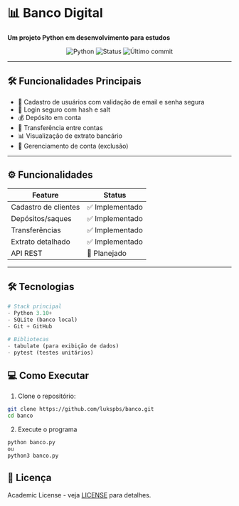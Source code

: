 # 📊 Banco Digital

**Um projeto Python em desenvolvimento para estudos**  

<div align="center">  
  <img src="https://img.shields.io/badge/Python-3776AB?style=for-the-badge&logo=python&logoColor=white" alt="Python">  
  <img src="https://img.shields.io/badge/Status-Em%20Desenvolvimento-yellow" alt="Status">  
  <img src="https://img.shields.io/github/last-commit/lukspbs/banco?color=blue" alt="Último commit">
</div>  

---

## 🛠️ Funcionalidades Principais

- 🏦 Cadastro de usuários com validação de email e senha segura
- 🔐 Login seguro com hash e salt
- 💰 Depósito em conta
- 🔄 Transferência entre contas
- 📊 Visualização de extrato bancário
- 👤 Gerenciamento de conta (exclusão)
---

## ⚙️ Funcionalidades  

| Feature                      | Status         |  
|------------------------------|----------------|  
| Cadastro de clientes         | ✅ Implementado |  
| Depósitos/saques            | ✅ Implementado |  
| Transferências              | ✅ Implementado |  
| Extrato detalhado           | ✅ Implementado  |  
| API REST                    | 📅 Planejado   |  

---

## 🛠️ Tecnologias  
<div align="left">
  
```python
# Stack principal
- Python 3.10+
- SQLite (banco local)
- Git + GitHub

# Bibliotecas
- tabulate (para exibição de dados)
- pytest (testes unitários)
```
## 💻 Como Executar

1. Clone o repositório:
```bash
git clone https://github.com/lukspbs/banco.git
cd banco
```
2. Execute o programa
 ```bash
python banco.py
ou
python3 banco.py
```

## 📄 Licença
Academic License - veja [LICENSE](https://github.com/lukspbs/banco?tab=License-1-ov-file) para detalhes.